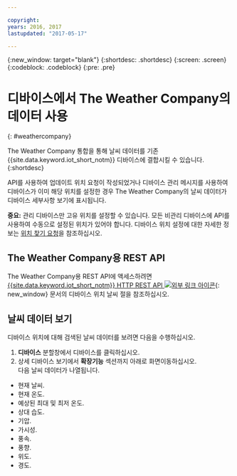 ```yaml
---

copyright:
years: 2016, 2017
lastupdated: "2017-05-17"

---
```


{:new_window: target="blank"}
{:shortdesc: .shortdesc}
{:screen: .screen}
{:codeblock: .codeblock}
{:pre: .pre}

# 디바이스에서 The Weather Company의 데이터 사용
{: #weathercompany}

The Weather Company 통합을 통해 날씨 데이터를 기존 {{site.data.keyword.iot_short_notm}} 디바이스에 결합시킬 수 있습니다.
{:shortdesc}

API를 사용하여 업데이트 위치 요청이 작성되었거나 디바이스 관리 메시지를 사용하여 디바이스가 이미 해당 위치를 설정한 경우 The Weather Company의 날씨 데이터가 디바이스 세부사항 보기에 표시됩니다.

**중요:** 관리 디바이스만 고유 위치를 설정할 수 있습니다. 모든 비관리 디바이스에 API를 사용하여 수동으로 설정된 위치가 있어야 합니다. 디바이스 위치 설정에 대한 자세한 정보는 [위치 찾기 요청](../devices/device_mgmt/index.html#update-location)을 참조하십시오.

## The Weather Company용 REST API
The Weather Company용 REST API에 액세스하려면
[{{site.data.keyword.iot_short_notm}} HTTP REST API ![외부 링크 아이콘](../../../icons/launch-glyph.svg)](https://docs.internetofthings.ibmcloud.com/apis/swagger/v0002/info-mgmt.html){: new_window} 문서의 디바이스 위치 날씨 절을 참조하십시오.

## 날씨 데이터 보기

디바이스 위치에 대해 검색된 날씨 데이터를 보려면 다음을 수행하십시오.
1. **디바이스** 분할창에서 디바이스를 클릭하십시오.
2. 상세 디바이스 보기에서 **확장기능** 섹션까지 아래로 화면이동하십시오.  
다음 날씨 데이터가 나열됩니다.
 - 현재 날씨.
 - 현재 온도.
 - 예상된 최대 및 최저 온도.
 - 상대 습도.
 - 기압.
 - 가시성.
 - 풍속.
 - 풍향.
 - 위도.
 - 경도.

<!-- Weather data from The Weather Company extension can be retrieved by using the API. For information on the Weather Company API, see [The Weather Company API documentation ![External link icon](../../../icons/launch-glyph.svg)](https://docs.internetofthings.ibmcloud.com/swagger/ext-twc.html){: new_window}. -->
